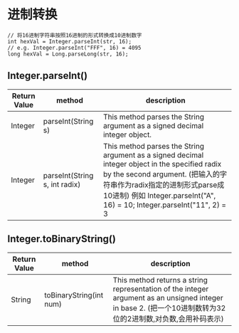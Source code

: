 # 进制转换
~~~
// 将16进制字符串按照16进制的形式转换成10进制数字
int hexVal = Integer.parseInt(str, 16);
// e.g. Integer.parseInt("FFF", 16) = 4095
long hexVal = Long.parseLong(str, 16);
~~~

## Integer.parseInt()

| Return Value | method | description |
| ------------ | ------ | ----------- |
| Integer | parseInt(String s) | This method parses the String argument as a signed decimal integer object. |
| Integer | parseInt(String s, int radix) | This method parses the String argument as a signed decimal integer object in the specified radix by the second argument. (把输入的字符串作为radix指定的进制形式parse成10进制) 例如 Integer.parseInt("A", 16) = 10; Integer.parseInt("11", 2) = 3 |

## Integer.toBinaryString()
| Return Value | method | description |
| ------------ | ------ | ----------- |
| String | toBinaryString(int num) | This method returns a string representation of the integer argument as an unsigned integer in base 2. (把一个10进制数转为32位的2进制数,对负数,会用补码表示)|
